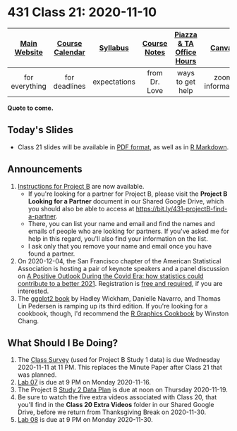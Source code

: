 # 431 Class 21: 2020-11-10

[Main Website](https://thomaselove.github.io/431/) | [Course Calendar](https://thomaselove.github.io/431/calendar.html) | [Syllabus](https://thomaselove.github.io/431-2020-syllabus/) | [Course Notes](https://thomaselove.github.io/431-notes/) | [Piazza & TA Office Hours](https://thomaselove.github.io/431/contact.html) | [Canvas](https://canvas.case.edu) | [Data and Code](https://thomaselove.github.io/431/data_index.html)
:-----------: | :--------------: | :----------: | :---------: | :-------------: | :-----------: | :------------:
for everything | for deadlines | expectations | from Dr. Love | ways to get help | zoom information | for downloads

**Quote to come.**

## Today's Slides

- Class 21 slides will be available in [PDF format](https://github.com/THOMASELOVE/431-2020/blob/master/classes/class21/431_class-21-slides_2020.pdf), as well as in [R Markdown](https://github.com/THOMASELOVE/431-2020/blob/master/classes/class21/431_class-21-slides_2020.Rmd).

## Announcements

1. [Instructions for Project B](https://thomaselove.github.io/431-2020-projectB/) are now available.
    - If you're looking for a partner for Project B, please visit the **Project B Looking for a Partner** document in our Shared Google Drive, which you should also be able to access at https://bit.ly/431-projectB-find-a-partner. 
    - There, you can list your name and email and find the names and emails of people who are looking for partners. If you've asked me for help in this regard, you'll also find your information on the list.
    - I ask only that you remove your name and email once you have found a partner. 
2. On 2020-12-04, the San Francisco chapter of the American Statistical Association is hosting a pair of keynote speakers and a panel discussion on [A Positive Outlook During the Covid Era: how statistics could contribute to a better 2021](http://www.sfasa.org/Dec42020mtg.html). Registration is [free and required](https://www.eventbrite.com/e/2020-sfasa-holiday-celebration-tickets-127577564931), if you are interested.
3. The [ggplot2 book](https://ggplot2-book.org/) by Hadley Wickham, Danielle Navarro, and Thomas Lin Pedersen is ramping up its third edition. If you're looking for a cookbook, though, I'd recommend the [R Graphics Cookbook](https://r-graphics.org/) by Winston Chang.

## What Should I Be Doing?

1. The [Class Survey](https://thomaselove.github.io/431-2020-projectB/survey1.html) (used for Project B Study 1 data) is due Wednesday 2020-11-11 at 11 PM. This replaces the Minute Paper after Class 21 that was planned.
2. [Lab 07](https://github.com/THOMASELOVE/431-2020/blob/master/labs/README.md) is due at 9 PM on Monday 2020-11-16.
3. The Project B [Study 2 Data Plan](https://thomaselove.github.io/431-2020-projectB/your5.html) is due at noon on Thursday 2020-11-19.
4. Be sure to watch the five extra videos associated with Class 20, that you'll find in the **Class 20 Extra Videos** folder in our Shared Google Drive, before we return from Thanksgiving Break on 2020-11-30.
5. [Lab 08](https://github.com/THOMASELOVE/431-2020/blob/master/labs/README.md) is due at 9 PM on Monday 2020-11-30.
